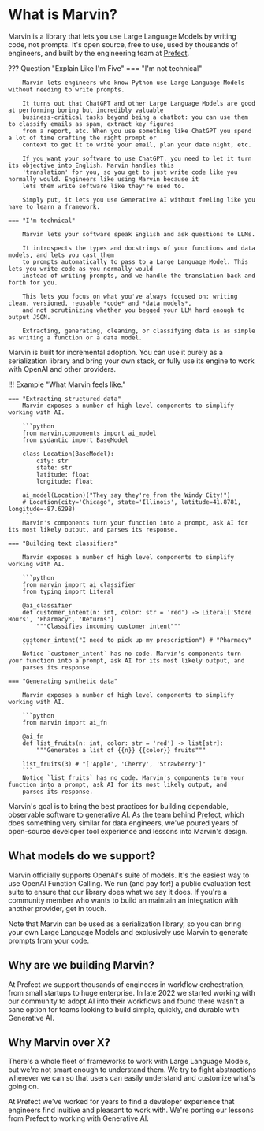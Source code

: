 # What is Marvin?

Marvin is a library that lets you use Large Language Models by writing code, not prompts. It's open source,
free to use, used by thousands of engineers, and built by the engineering team at [Prefect](https://prefect.io).


??? Question "Explain Like I'm Five"
    === "I'm not technical"

        Marvin lets engineers who know Python use Large Language Models without needing to write prompts.

        It turns out that ChatGPT and other Large Language Models are good at performing boring but incredibly valuable
        business-critical tasks beyond being a chatbot: you can use them to classify emails as spam, extract key figures
        from a report, etc. When you use something like ChatGPT you spend a lot of time crafting the right prompt or
        context to get it to write your email, plan your date night, etc.
        
        If you want your software to use ChatGPT, you need to let it turn its objective into English. Marvin handles this
        'translation' for you, so you get to just write code like you normally would. Engineers like using Marvin because it
        lets them write software like they're used to.
        
        Simply put, it lets you use Generative AI without feeling like you have to learn a framework.

    === "I'm technical"

        Marvin lets your software speak English and ask questions to LLMs.

        It introspects the types and docstrings of your functions and data models, and lets you cast them
        to prompts automatically to pass to a Large Language Model. This lets you write code as you normally would
        instead of writing prompts, and we handle the translation back and forth for you. 

        This lets you focus on what you've always focused on: writing clean, versioned, reusable *code* and *data models*, 
        and not scrutinizing whether you begged your LLM hard enough to output JSON. 

        Extracting, generating, cleaning, or classifying data is as simple as writing a function or a data model.

Marvin is built for incremental adoption. You can use it purely as a serialization library and bring your own stack,
or fully use its engine to work with OpenAI and other providers. 

!!! Example "What Marvin feels like."

    === "Extracting structured data"
        Marvin exposes a number of high level components to simplify working with AI. 

        ```python
        from marvin.components import ai_model
        from pydantic import BaseModel

        class Location(BaseModel):
            city: str
            state: str
            latitude: float
            longitude: float

        ai_model(Location)("They say they're from the Windy City!")
        # Location(city='Chicago', state='Illinois', latitude=41.8781, longitude=-87.6298)
        ```
        Marvin's components turn your function into a prompt, ask AI for its most likely output, and parses its response.
    
    === "Building text classifiers"
    
        Marvin exposes a number of high level components to simplify working with AI. 

        ```python
        from marvin import ai_classifier
        from typing import Literal

        @ai_classifier
        def customer_intent(n: int, color: str = 'red') -> Literal['Store Hours', 'Pharmacy', 'Returns']
            """Classifies incoming customer intent"""

        customer_intent("I need to pick up my prescription") # "Pharmacy"
        ```
        Notice `customer_intent` has no code. Marvin's components turn your function into a prompt, ask AI for its most likely output, and
        parses its response.
    
    === "Generating synthetic data"

        Marvin exposes a number of high level components to simplify working with AI. 

        ```python
        from marvin import ai_fn

        @ai_fn
        def list_fruits(n: int, color: str = 'red') -> list[str]:
            """Generates a list of {{n}} {{color}} fruits"""

        list_fruits(3) # "['Apple', 'Cherry', 'Strawberry']"
        ```
        Notice `list_fruits` has no code. Marvin's components turn your function into a prompt, ask AI for its most likely output, and
        parses its response.

Marvin's goal is to bring the best practices for building dependable, observable software to generative AI. As the team behind [Prefect](https://github.com/prefecthq/prefect), which does something very similar for data engineers, we've poured years of open-source developer tool experience and lessons into Marvin's design.

## What models do we support?

Marvin officially supports OpenAI's suite of models. It's the easiest way to use OpenAI Function Calling. We run (and pay for!) a public evaluation test suite to ensure that our library does what we say it does. If you're a community member who wants to build an maintain an integration with another provider, get in touch. 

Note that Marvin can be used as a serialization library, so you can bring your own Large Language Models and exclusively use Marvin to generate prompts from your code.

## Why are we building Marvin?

At Prefect we support thousands of engineers in workflow orchestration, from small startups to huge enterprise. In late 2022 we
started working with our community to adopt AI into their workflows and found there wasn't a sane option for teams looking
to build simple, quickly, and durable with Generative AI. 

## Why Marvin over X?

There's a whole fleet of frameworks to work with Large Language Models, but we're not smart enough to understand them. We
try to fight abstractions wherever we can so that users can easily understand and customize what's going on. 

At Prefect we've worked for years to find a developer experience that engineers find inuitive and pleasant to work with. We're porting our
lessons from Prefect to working with Generative AI.  